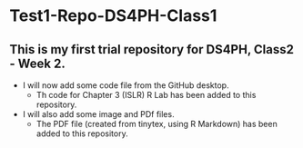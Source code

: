 # Test1-Repo-DS4PH-Class1

## This is my first trial repository for DS4PH, Class2 - Week 2.

- I will now add some code file from the GitHub desktop.
  - Th code for Chapter 3 (ISLR) R Lab has been added to this repository.
- I will also add some image and PDf files.
  - The PDF file (created from tinytex, using R Markdown) has been added to this repository.
